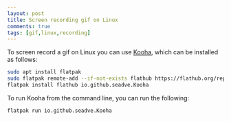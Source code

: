 ```yaml
---
layout: post
title: Screen recording gif on Linux
comments: true
tags: [gif,linux,recording]
---
```


To screen record a gif on Linux you can use [Kooha](https://github.com/SeaDve/Kooha), which can be installed as follows:

```bash
sudo apt install flatpak
sudo flatpak remote-add --if-not-exists flathub https://flathub.org/repo/flathub.flatpakrepo
flatpak install flathub io.github.seadve.Kooha
```

To run Kooha from the command line, you can run the following:

```bash
flatpak run io.github.seadve.Kooha
```